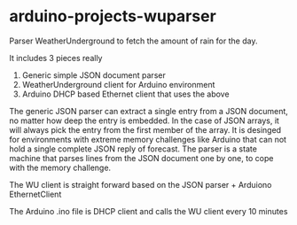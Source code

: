 arduino-projects-wuparser
=========================

Parser WeatherUnderground to fetch the amount of rain for the day.

It includes 3 pieces really
1. Generic simple JSON document parser
2. WeatherUnderground client for Arduino environment
3. Arduino DHCP based Ethernet client that uses the above

The generic JSON parser can extract a single entry from a JSON document, no matter how deep the entry is embedded.
In the case of JSON arrays, it will always pick the entry from the first member of the array. It is desinged for
environments with extreme memory challenges like Arduino that can not hold a single complete JSON reply of forecast.
The parser is a state machine that parses lines from the JSON document one by one, to cope with the memory challenge.

The WU client is straight forward based on the JSON parser + Arduiono EthernetClient

The Arduino .ino file is DHCP client and calls the WU client every 10 minutes

